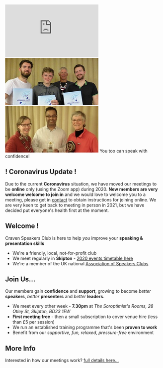 
<p>
  <iframe src="https://player.vimeo.com/video/297194284" width="300"
   height="169" frameborder="0" webkitallowfullscreen mozallowfullscreen 
   allowfullscreen></iframe>
  <img src="/assets/images/members.jpg">
  <img src="/assets/images/members2.jpg">
  <span class="showable">You too can speak with confidence!</span>
</p>

## ! Coronavirus Update !

Due to the current **Coronavirus** situation, we have moved our meetings to be **online** only (using the Zoom app) during 2020. **New members are very welcome welcome to join in** and we would love to welcome you to a meeting, please get in [contact](/contact.html) to obtain instructions for joining online. We are very keen to get back to meeting in person in 2021, but we have decided put everyone's health first at the moment. 

## Welcome !

Craven Speakers Club is here to help _you_ improve your **speaking & presentation skills**

- We're a friendly, local, not-for-profit club
- We meet regularly in **Skipton** - [2020 events timetable here](/events.html)
- We're a member of the UK national [Association of Speakers Clubs](http://www.speakersclubs.uk/)

## Join Us...

Our members gain **confidence** and **support**, growing to become _better_ **speakers**,
_better_ **presenters** and _better_ **leaders**.

- We meet every other week - **7.30pm** at _The Soroptimist's Rooms, 28 Otley St, Skipton, BD23 1EW_
- **First meeting free** - then a small subscription to cover venue hire (less than £5 per session)
- We run an established training programme that's been **proven to work**
- Benefit from our _supportive, fun, relaxed, pressure-free_ environment

## More Info

Interested in how our meetings work? [full details here...](/moreinfo.html)
